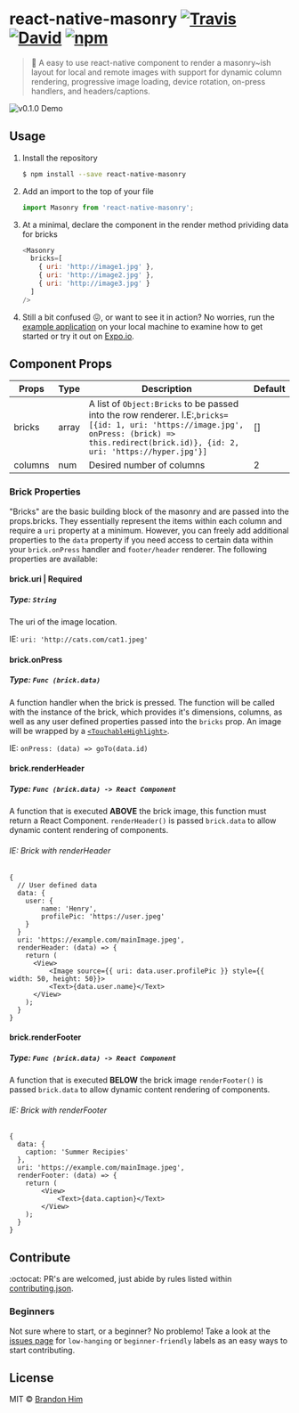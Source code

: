 # react-native-masonry   [![Travis](https://img.shields.io/travis/brh55/react-native-masonry/master.svg?style=flat-square)](https://travis-ci.org/brh55/react-native-masonry) [![David](https://img.shields.io/david/dev/brh55/react-native-masonry.svg?style=flat-square)](https://david-dm.org/brh55/react-native-masonry?type=dev) [![npm](https://img.shields.io/npm/dt/react-native-masonry.svg?style=flat-square)](https://www.npmjs.com/package/react-native-masonry)
> :raised_hands: A easy to use react-native component to render a masonry~ish layout for local and remote images with support for dynamic column rendering, progressive image loading, device rotation, on-press handlers, and headers/captions.

![v0.1.0 Demo](http://g.recordit.co/SLAvTzf9HY.gif)

## Usage
1. Install the repository
    ```bash
    $ npm install --save react-native-masonry
    ```
2. Add an import to the top of your file
    ```js
    import Masonry from 'react-native-masonry';
    ```
3. At a minimal, declare the component in the render method prividing data for bricks
    ```js
    <Masonry
      bricks=[
        { uri: 'http://image1.jpg' },
        { uri: 'http://image2.jpg' },
        { uri: 'http://image3.jpg' }
      ]
    />
    ```
4. Still a bit confused :confounded:, or want to see it in action? No worries, run the [example application](example) on your local machine to examine how to get started or try it out on [Expo.io](https://expo.io/@community/masonry-example).

## Component Props

| Props   | Type                     | Description                                                                                                                                                                                                                                                                                 | Default |
|---------|--------------------------|---------------------------------------------------------------------------------------------------------------------------------------------------------------------------------------------------------------------------------------------------------------------------------------------|---------|
| bricks    | array | A list of `Object:Bricks` to be passed into the row renderer. I.E:,`bricks=[{id: 1, uri: 'https://image.jpg', onPress: (brick) => this.redirect(brick.id)}, {id: 2, uri: 'https://hyper.jpg'}]` | []     |
| columns | num                      | Desired number of columns                                                                                                                                                                                                                                                                   | 2       |

### Brick Properties
"Bricks" are the basic building block of the masonry and are passed into the props.bricks. They essentially represent the items within each column and require a `uri` property at a minimum. However, you can freely add additional properties to the `data` property if you need access to certain data within your `brick.onPress` handler and `footer/header` renderer. The following properties are available:

#### brick.uri | **Required**
##### Type: `String`
The uri of the image location.

IE: `uri: 'http://cats.com/cat1.jpeg'`

#### brick.onPress
##### Type: `Func (brick.data)`
A function handler when the brick is pressed. The function will be called with the instance of the brick, which provides it's dimensions, columns, as well as any user defined properties passed into the `bricks` prop. An image will be wrapped by a [`<TouchableHighlight>`](https://facebook.github.io/react-native/docs/touchablehighlight.html).

IE: `onPress: (data) => goTo(data.id)`

#### brick.renderHeader
##### Type: `Func (brick.data) -> React Component`
A function that is executed **ABOVE** the brick image, this function must return a React Component. `renderHeader()` is passed `brick.data` to allow dynamic content rendering of components.

###### IE: Brick with renderHeader
```
{
  // User defined data
  data: {
    user: {
        name: 'Henry',
        profilePic: 'https://user.jpeg'
    }
  }
  uri: 'https://example.com/mainImage.jpeg',
  renderHeader: (data) => {
    return (
      <View>
          <Image source={{ uri: data.user.profilePic }} style={{ width: 50, height: 50}}>
          <Text>{data.user.name}</Text>
      </View>
    );
  }
}
```

#### brick.renderFooter
##### Type: `Func (brick.data) -> React Component`
A function that is executed **BELOW** the brick image `renderFooter()` is passed `brick.data` to allow dynamic content rendering of components.

###### IE: Brick with renderFooter
```
{
  data: {
    caption: 'Summer Recipies'
  },
  uri: 'https://example.com/mainImage.jpeg',
  renderFooter: (data) => {
    return (
        <View>
            <Text>{data.caption}</Text>
        </View>
    );
  }
}
```

## Contribute
:octocat: PR's are welcomed, just abide by rules listed within [contributing.json](contributing.json).

### Beginners
Not sure where to start, or a beginner? No problemo! Take a look at the [issues page](https://github.com/brh55/react-native-masonry/issues) for `low-hanging` or `beginner-friendly` labels as an easy ways to start contributing.

## License
MIT © [Brandon Him](https://github.com/brh55/react-native-masonry)
